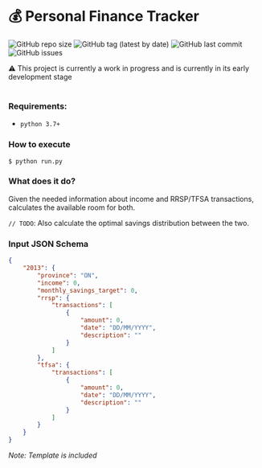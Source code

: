 
# 💰 Personal Finance Tracker

![GitHub repo size](https://img.shields.io/github/repo-size/luisarojas/personal-finance-tracker) ![GitHub tag (latest by date)](https://img.shields.io/github/v/tag/luisarojas/personal-finance-tracker) ![GitHub last commit](https://img.shields.io/github/last-commit/luisarojas/personal-finance-tracker) ![GitHub issues](https://img.shields.io/github/issues-raw/luisarojas/personal-finance-tracker)

⚠️  This project is currently a work in progress and is currently in its early development stage<br><br>

### Requirements:

* `python 3.7+`

### How to execute

```
$ python run.py
```

### What does it do?

Given the needed information about income and RRSP/TFSA transactions, calculates the available room for both.

`// TODO`: Also calculate the optimal savings distribution between the two.

### Input JSON Schema
```json
{
    "2013": {
        "province": "ON",
        "income": 0,
        "monthly_savings_target": 0,
        "rrsp": {
            "transactions": [
                {
                    "amount": 0,
                    "date": "DD/MM/YYYY",
                    "description": ""
                }
            ]
        },
        "tfsa": {
            "transactions": [
                {
                    "amount": 0,
                    "date": "DD/MM/YYYY",
                    "description": ""
                }
            ]
        }
    }
}
```
*Note: Template is included*
